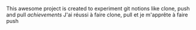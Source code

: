 This awesome project is created to experiment git notions like clone, push and pull
_achievements_
J'ai réussi à faire clone, pull et je m'apprête à faire push 

